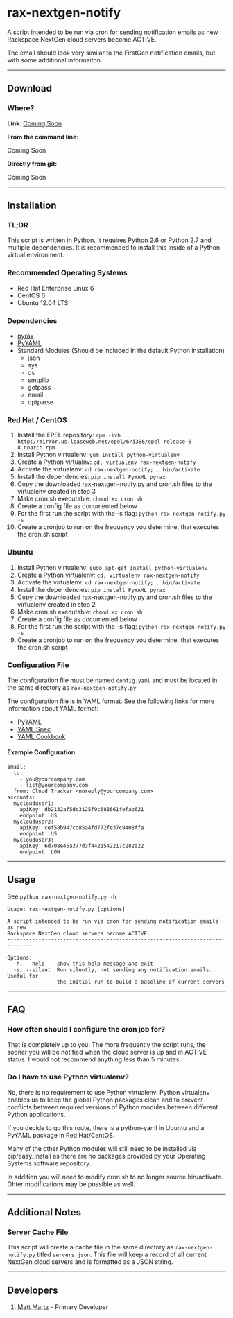 # rax-nextgen-notify

A script intended to be run via cron for sending notification emails as new Rackspace NextGen cloud servers become ACTIVE.

The email should look very similar to the FirstGen notification emails, but with some additional informaiton.

---

## Download

### Where?

**Link**: [Coming Soon](http://rackspace.com/)

**From the command line**:

Coming Soon

**Directly from git:**

Coming Soon

---

## Installation

### TL;DR

This script is written in Python. It requires Python 2.6 or Python 2.7 and multiple dependencies. It is recommended to install this inside of a Python virtual environment.

### Recommended Operating Systems

* Red Hat Enterprise Linux 6
* CentOS 6
* Ubuntu 12.04 LTS

### Dependencies

* [pyrax](https://github.com/rackspace/pyrax)
* [PyYAML](http://pyyaml.org/)
* Standard Modules (Should be included in the default Python installation)
  * json
  * sys
  * os
  * smtplib
  * getpass
  * email
  * optparse
  
### Red Hat / CentOS
 
1. Install the EPEL repository: `rpm -ivh http://mirror.us.leaseweb.net/epel/6/i386/epel-release-6-8.noarch.rpm`
1. Install Python virtualenv: `yum install python-virtualenv`
1. Create a Python virtualnv: `cd; virtualenv rax-nextgen-notify`
1. Activate the virtualenv: `cd rax-nextgen-notify; . bin/activate`
1. Install the dependencies: `pip install PyYAML pyrax`
1. Copy the downloaded rax-nextgen-notify.py and cron.sh files to the virtualenv created in step 3
1. Make cron.sh executable: `chmod +x cron.sh`
1. Create a config file as documented below
1. For the first run the script with the -s flag: `python rax-nextgen-notify.py -s`
1. Create a cronjob to run on the frequency you determine, that executes the cron.sh script
 
### Ubuntu

1. Install Python virtualenv: `sudo apt-get install python-virtualenv`
2. Create a Python virtualenv: `cd; virtualenv rax-nextgen-notify`
1. Activate the virtualenv: `cd rax-nextgen-notify; . bin/activate`
1. Install the dependencies: `pip install PyYAML pyrax`
1. Copy the downloaded rax-nextgen-notify.py and cron.sh files to the virtualenv created in step 2
1. Make cron.sh executable: `chmod +x cron.sh`
1. Create a config file as documented below
1. For the first run the script with the -s flag: `python rax-nextgen-notify.py -s`
1. Create a cronjob to run on the frequency you determine, that executes the cron.sh script

### Configuration File

The configuration file must be named `config.yaml` and must be located in the same directory as `rax-nextgen-notify.py`

The configuration file is in YAML format. See the following links for more information about YAML format:

* [PyYAML](http://pyyaml.org/wiki/PyYAMLDocumentation#YAMLsyntax)
* [YAML Spec](http://yaml.org/spec/1.1/#id857168)
* [YAML Cookbook](http://yaml4r.sourceforge.net/cookbook/)

#### Example Configuration

    email:
      to:
        - you@yourcompany.com
        - list@yourcompany.com
      from: Cloud Tracker <noreply@yourcompany.com>
    accounts:
      myclouduser1:
        apiKey: db2132af5dc3125f9c688661fefab621
        endpoint: US
      myclouduser2:
        apiKey: cef58b947cd85a4fd772fe37c9408ffa
        endpoint: US
      myclouduser3:
        apiKey: 6d708e45a377d3f4421542217c282a22
        endpoint: LON

---

## Usage

See `python rax-nextgen-notify.py -h`

    Usage: rax-nextgen-notify.py [options]
    
    A script intended to be run via cron for sending notification emails as new
    Rackspace NextGen cloud servers become ACTIVE.
    ------------------------------------------------------------------------------
    
    Options:
      -h, --help    show this help message and exit
      -s, --silent  Run silently, not sending any notification emails. Useful for
                    the initial run to build a baseline of current servers
---

## FAQ

### How often should I configure the cron job for?

That is completely up to you. The more frequently the script runs, the sooner you will be notified when the cloud server is up and in ACTIVE status. I would not recommend anything less than 5 minutes.

### Do I have to use Python virtualenv?

No, there is no requirement to use Python virtualenv. Python virtualenv enables us to keep the global Python packages clean and to prevent conflicts between required versions of Python modules between different Python applications.

If you decide to go this route, there is a python-yaml in Ubuntu and a PyYAML package in Red Hat/CentOS.

Many of the other Python modules will still need to be installed via pip/easy_install as there are no packages provided by your Operating Systems software repository.

In addition you will need to modify cron.sh to no longer source bin/activate. Ohter modifications may be possible as well.

---

## Additional Notes

### Server Cache File

This script will create a cache file in the same directory as `rax-nextgen-notify.py` titled `servers.json`. This file will keep a record of all current NextGen cloud servers and is formatted as a JSON string.

---

## Developers

1. [Matt Martz](mailto:matt.martz@rackspace.com) - Primary Developer